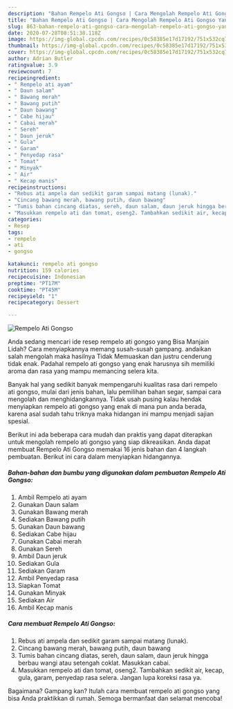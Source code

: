 ```yaml
---
description: "Bahan Rempelo Ati Gongso | Cara Mengolah Rempelo Ati Gongso Yang Enak dan Simpel"
title: "Bahan Rempelo Ati Gongso | Cara Mengolah Rempelo Ati Gongso Yang Enak dan Simpel"
slug: 863-bahan-rempelo-ati-gongso-cara-mengolah-rempelo-ati-gongso-yang-enak-dan-simpel
date: 2020-07-28T08:51:38.118Z
image: https://img-global.cpcdn.com/recipes/0c58385e17d17192/751x532cq70/rempelo-ati-gongso-foto-resep-utama.jpg
thumbnail: https://img-global.cpcdn.com/recipes/0c58385e17d17192/751x532cq70/rempelo-ati-gongso-foto-resep-utama.jpg
cover: https://img-global.cpcdn.com/recipes/0c58385e17d17192/751x532cq70/rempelo-ati-gongso-foto-resep-utama.jpg
author: Adrian Butler
ratingvalue: 3.9
reviewcount: 7
recipeingredient:
- " Rempelo ati ayam"
- " Daun salam"
- " Bawang merah"
- " Bawang putih"
- " Daun bawang"
- " Cabe hijau"
- " Cabai merah"
- " Sereh"
- " Daun jeruk"
- " Gula"
- " Garam"
- " Penyedap rasa"
- " Tomat"
- " Minyak"
- " Air"
- " Kecap manis"
recipeinstructions:
- "Rebus ati ampela dan sedikit garam sampai matang (lunak)."
- "Cincang bawang merah, bawang putih, daun bawang"
- "Tumis bahan cincang diatas, sereh, daun salam, daun jeruk hingga berbau wangi atau setengah coklat. Masukkan cabai."
- "Masukkan rempelo ati dan tomat, oseng2. Tambahkan sedikit air, kecap, gula, garam, penyedap rasa selera. Jangan lupa koreksi rasa ya."
categories:
- Resep
tags:
- rempelo
- ati
- gongso

katakunci: rempelo ati gongso 
nutrition: 159 calories
recipecuisine: Indonesian
preptime: "PT17M"
cooktime: "PT45M"
recipeyield: "1"
recipecategory: Dessert

---
```



![Rempelo Ati Gongso](https://img-global.cpcdn.com/recipes/0c58385e17d17192/751x532cq70/rempelo-ati-gongso-foto-resep-utama.jpg)

Anda sedang mencari ide resep rempelo ati gongso yang Bisa Manjain Lidah? Cara menyiapkannya memang susah-susah gampang. andaikan salah mengolah maka hasilnya Tidak Memuaskan dan justru cenderung tidak enak. Padahal rempelo ati gongso yang enak harusnya sih memiliki aroma dan rasa yang mampu memancing selera kita.

Banyak hal yang sedikit banyak mempengaruhi kualitas rasa dari rempelo ati gongso, mulai dari jenis bahan, lalu pemilihan bahan segar, sampai cara mengolah dan menghidangkannya. Tidak usah pusing kalau hendak menyiapkan rempelo ati gongso yang enak di mana pun anda berada, karena asal sudah tahu triknya maka hidangan ini mampu menjadi sajian spesial.




Berikut ini ada beberapa cara mudah dan praktis yang dapat diterapkan untuk mengolah rempelo ati gongso yang siap dikreasikan. Anda dapat membuat Rempelo Ati Gongso memakai 16 jenis bahan dan 4 langkah pembuatan. Berikut ini cara dalam menyiapkan hidangannya.

<!--inarticleads1-->

##### Bahan-bahan dan bumbu yang digunakan dalam pembuatan Rempelo Ati Gongso:

1. Ambil  Rempelo ati ayam
1. Gunakan  Daun salam
1. Gunakan  Bawang merah
1. Sediakan  Bawang putih
1. Gunakan  Daun bawang
1. Sediakan  Cabe hijau
1. Gunakan  Cabai merah
1. Gunakan  Sereh
1. Ambil  Daun jeruk
1. Sediakan  Gula
1. Sediakan  Garam
1. Ambil  Penyedap rasa
1. Siapkan  Tomat
1. Gunakan  Minyak
1. Sediakan  Air
1. Ambil  Kecap manis




<!--inarticleads2-->

##### Cara membuat Rempelo Ati Gongso:

1. Rebus ati ampela dan sedikit garam sampai matang (lunak).
1. Cincang bawang merah, bawang putih, daun bawang
1. Tumis bahan cincang diatas, sereh, daun salam, daun jeruk hingga berbau wangi atau setengah coklat. Masukkan cabai.
1. Masukkan rempelo ati dan tomat, oseng2. Tambahkan sedikit air, kecap, gula, garam, penyedap rasa selera. Jangan lupa koreksi rasa ya.




Bagaimana? Gampang kan? Itulah cara membuat rempelo ati gongso yang bisa Anda praktikkan di rumah. Semoga bermanfaat dan selamat mencoba!
